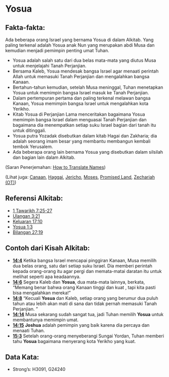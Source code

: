 # Yosua

## Fakta-fakta:

Ada beberapa orang Israel yang bernama Yosua di dalam Alkitab. Yang paling terkenal adalah Yosua anak Nun yang merupakan abdi Musa dan kemudian menjadi pemimpin penting umat Tuhan.

* Yosua adalah salah satu dari dua belas mata-mata yang diutus Musa untuk menjelajahi Tanah Perjanjian.
* Bersama Kaleb, Yosua mendesak bangsa Israel agar menaati perintah Allah untuk memasuki Tanah Perjanjian dan mengalahkan bangsa Kanaan.
* Bertahun-tahun kemudian, setelah Musa meninggal, Tuhan menetapkan Yosua untuk memimpin bangsa Israel masuk ke Tanah Perjanjian.
* Dalam pertempuran pertama dan paling terkenal melawan bangsa Kanaan, Yosua memimpin bangsa Israel untuk mengalahkan kota Yerikho.
* Kitab Yosua di Perjanjian Lama menceritakan bagaimana Yosua memimpin bangsa Israel dalam menguasai Tanah Perjanjian dan bagaimana dia menempatkan setiap suku Israel bagian dari tanah itu untuk ditinggali.
* Yosua putra Yozadak disebutkan dalam kitab Hagai dan Zakharia; dia adalah seorang imam besar yang membantu membangun kembali tembok Yerusalem.
* Ada beberapa orang lain bernama Yosua yang disebutkan dalam silsilah dan bagian lain dalam Alkitab.

(Saran Penerjemahan: [How to Translate Names](rc://en/ta/man/translate/translate-names))

(Lihat juga: [Canaan](../names/canaan.md), [Haggai](../names/haggai.md), [Jericho](../names/jericho.md), [Moses](../names/moses.md), [Promised Land](../kt/promisedland.md), [Zechariah (OT)](../names/zechariahot.md))

## Referensi Alkitab: 

* [1 Tawarikh 7:25-27](rc://en/tn/help/1ch/07/25)
* [Ulangan 3:21](rc://en/tn/help/deu/03/21)
* [Keluaran 17:10](rc://en/tn/help/exo/17/10)
* [Yosua 1:3](rc://en/tn/help/jos/01/03)
* [Bilangan 27:19](rc://en/tn/help/num/27/19)

## Contoh dari Kisah Alkitab: 

* __[14:4](rc://en/tn/help/obs/14/04)__ Ketika bangsa Israel mencapai pinggiran Kanaan, Musa memilih dua belas orang, satu dari setiap suku Israel. Dia memberi perintah kepada orang-orang itu agar pergi dan memata-matai daratan itu untuk melihat seperti apa keadaannya.
* __[14:6](rc://en/tn/help/obs/14/06)__ Segera Kaleb dan __Yosua__, dua mata-mata lainnya, berkata, “Memang benar bahwa orang Kanaan tinggi dan kuat , tapi kita pasti bisa mengalahkan mereka!”
* __[14:8](rc://en/tn/help/obs/14/08)__ “Kecuali __Yosua__ dan Kaleb, setiap orang yang berumur dua puluh tahun atau lebih akan mati di sana dan tidak pernah memasuki Tanah Perjanjian. ”
* __[14:14](rc://en/tn/help/obs/14/14)__ Musa sekarang sudah sangat tua, jadi Tuhan memilih __Yosua__ untuk membantunya memimpin umat.
* __[14:15](rc://en/tn/help/obs/14/15)__ __Joshua__ adalah pemimpin yang baik karena dia percaya dan menaati Tuhan.
* __[15:3](rc://en/tn/help/obs/15/03)__ Setelah orang-orang menyeberangi Sungai Yordan, Tuhan memberi tahu __Yosua__ bagaimana menyerang kota Yerikho yang kuat.

## Data Kata:

* Strong’s: H3091, G24240
